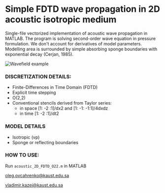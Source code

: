# **Simple FDTD wave propagation in 2D acoustic isotropic medium**

Single-file vectorized implementation of acoustic wave propagation in MATLAB. The program is solving second-order wave equation in pressure formulation. We don't account for derivatives of model parameters. Modelling area is surrounded by simple absorbing sponge boundaries with exponential decay (Cerjan, 1985). 

![Wavefield example](doc/snap.jpg)

### **DISCRETIZATION DETAILS**:
* Finite-Differences in Time Domain (FDTD)
* Explicit time stepping
* O(2,2)
* Conventional stencils derived from Taylor series: 
    * in space [1: -2 :1]/dx2 and [1: -1: -1:1]/4dxdz
    * in time [1: -2 :1]/dt2

### **MODEL DETAILS**
* Isotropic (vp)
* Sponge or reflecting boundaries

### **HOW TO USE**: 
Run `acoustic_2D_FDTD_O22.m` in MATLAB

oleg.ovcahrenko@kaust.edu.sa

vladimir.kazei@kaust.edu.sa
